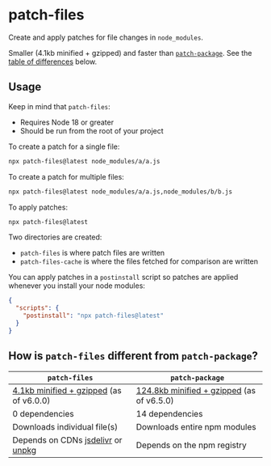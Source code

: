 # patch-files

Create and apply patches for file changes in `node_modules`.

Smaller (4.1kb minified + gzipped) and faster than [`patch-package`](https://github.com/ds300/patch-package). See the [table of differences](#how-is-patch-files-different-from-patch-package) below.

## Usage

Keep in mind that `patch-files`:

- Requires Node 18 or greater
- Should be run from the root of your project

To create a patch for a single file:

```bash
npx patch-files@latest node_modules/a/a.js
```

To create a patch for multiple files:

```bash
npx patch-files@latest node_modules/a/a.js,node_modules/b/b.js
```

To apply patches:

```bash
npx patch-files@latest
```

Two directories are created:

- `patch-files` is where patch files are written
- `patch-files-cache` is where the files fetched for comparison are written

You can apply patches in a `postinstall` script so patches are applied whenever you install your node modules:

```json
{
  "scripts": {
    "postinstall": "npx patch-files@latest"
  }
}
```

## How is `patch-files` different from `patch-package`?

| `patch-files`                                                                                  | `patch-package`                                                                                    |
| ---------------------------------------------------------------------------------------------- | -------------------------------------------------------------------------------------------------- |
| [4.1kb minified + gzipped](https://bundlephobia.com/package/patch-files@latest) (as of v6.0.0) | [124.8kb minified + gzipped](https://bundlephobia.com/package/patch-package@latest) (as of v6.5.0) |
| 0 dependencies                                                                                 | 14 dependencies                                                                                    |
| Downloads individual file(s)                                                                   | Downloads entire npm modules                                                                       |
| Depends on CDNs [jsdelivr](https://www.jsdelivr.com/) or [unpkg](https://unpkg.com)            | Depends on the npm registry                                                                        |
